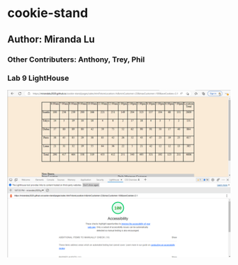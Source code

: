# cookie-stand

## Author: Miranda Lu

### Other Contributers: Anthony, Trey, Phil

### Lab 9 LightHouse

![Alt text](img/SalmonCookiesLightHouse.png)